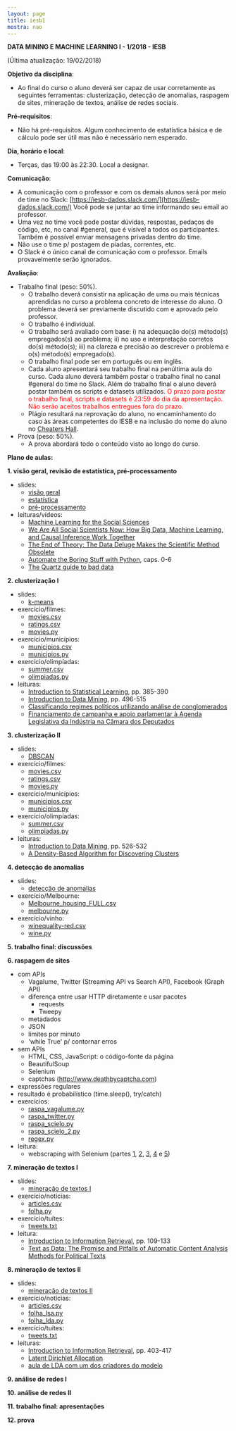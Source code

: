 ```yaml
---
layout: page
title: iesb1
mostra: nao
---
```


<strong>
DATA MINING E MACHINE LEARNING I - 1/2018 - IESB
</strong>

(Última atualização: 19/02/2018)

**Objetivo da disciplina**:

- Ao final do curso o aluno deverá ser capaz de usar corretamente as seguintes ferramentas: clusterização, detecção de anomalias, raspagem de sites, mineração de textos, análise de redes sociais.

**Pré-requisitos**:

- Não há pré-requisitos. Algum conhecimento de estatística básica e de cálculo pode ser útil mas não é necessário nem esperado.

**Dia, horário e local**:

- Terças, das 19:00 às 22:30. Local a designar.

**Comunicação**:

- A comunicação com o professor e com os demais alunos será por meio de time no Slack: [https://iesb-dados.slack.com/](https://iesb-dados.slack.com/) Você pode se juntar ao time informando seu email ao professor.
- Uma vez no time você pode postar dúvidas, respostas, pedaços de código, etc, no canal #general, que é visível a todos os participantes. Também é possível enviar mensagens privadas dentro do time.
- Não use o time p/ postagem de piadas, correntes, etc.
- O Slack é o único canal de comunicação com o professor. Emails provavelmente serão ignorados.

**Avaliação**:

- Trabalho final (peso: 50%).
    - O trabalho deverá consistir na aplicação de uma ou mais técnicas aprendidas no curso a problema concreto de interesse do aluno. O problema deverá ser previamente discutido com e aprovado pelo professor.
    - O trabalho é individual. 
    - O trabalho será avaliado com base: i) na adequação do(s) método(s) empregados(s) ao problema; ii) no uso e interpretação corretos do(s) método(s); iii) na clareza e precisão ao descrever o problema e o(s) método(s) empregado(s).
    - O trabalho final pode ser em português ou em inglês.
    - Cada aluno apresentará seu trabalho final na penúltima aula do curso. Cada aluno deverá também postar o trabalho final no canal #general do time no Slack. Além do trabalho final o aluno deverá postar também os scripts e datasets utilizados. <font color="red">O prazo para postar o trabalho final, scripts e datasets é 23:59 do dia da apresentação. Não serão aceitos trabalhos entregues fora do prazo.</font>
    - Plágio resultará na reprovação do aluno, no encaminhamento do caso às áreas competentes do IESB e na inclusão do nome do aluno no [Cheaters Hall](/teaching/cheaters_hall).
- Prova (peso: 50%).
    - A prova abordará todo o conteúdo visto ao longo do curso.

<strong>Plano de aulas:</strong>

<strong>1. visão geral, revisão de estatística, pré-processamento</strong>

- slides:
    - [visão geral](/assets/teaching/iesb/slides/overview.pdf)
    - [estatística](/assets/teaching/iesb/slides/estatistica.pdf)
    - [pré-processamento](/assets/teaching/iesb/slides/preprocessamento.pdf)
- leituras/vídeos:
    - [Machine Learning for the Social Sciences](https://www.youtube.com/watch?v=oqfKz-PP9FU)
    - [We Are All Social Scientists Now: How Big Data, Machine Learning, and Causal Inference Work Together](http://stanford.edu/~jgrimmer/bd_2.pdf)
    - [The End of Theory: The Data Deluge Makes the Scientific Method Obsolete](http://www.wired.com/2008/06/pb-theory/)
    - [Automate the Boring Stuff with Python](https://automatetheboringstuff.com/), caps. 0-6
    - [The Quartz guide to bad data](https://github.com/Quartz/bad-data-guide)

<strong>2. clusterização I</strong>

- slides:
    - [k-means](/assets/teaching/iesb/slides/kmeans.pdf)
- exercício/filmes:
    - [movies.csv](/assets/teaching/iesb/exercicios/kmeans/movies/movies.csv)
    - [ratings.csv](https://www.kaggle.com/rounakbanik/the-movies-dataset/downloads/ratings.csv)
    - [movies.py](/assets/teaching/iesb/exercicios/kmeans/movies/movies.py)
- exercício/municípios:
    - [municipios.csv](/assets/teaching/iesb/exercicios/kmeans/municipios/municipios.csv)
    - [municipios.py](/assets/teaching/iesb/exercicios/kmeans/municipios/municipios.py)
- exercício/olimpíadas:
    - [summer.csv](/assets/teaching/iesb/exercicios/kmeans/olympics/summer.csv)
    - [olimpiadas.py](/assets/teaching/iesb/exercicios/kmeans/olympics/olimpiadas.py)
- leituras:
    - [Introduction to Statistical Learning](http://www-bcf.usc.edu/~gareth/ISL/ISLR%20Sixth%20Printing.pdf), pp. 385-390
    - [Introduction to Data Mining](http://www-users.cs.umn.edu/~kumar/dmbook/ch8.pdf), pp. 496-515
    - [Classificando regimes políticos utilizando análise de conglomerados](http://www.scielo.br/scielo.php?script=sci_arttext&pid=S0104-62762012000100006)
    - [Financiamento de campanha e apoio parlamentar à Agenda Legislativa da Indústria na Câmara dos Deputados](http://www.scielo.br/scielo.php?script=sci_arttext&pid=S0104-62762015000100033)

<strong>3. clusterização II</strong>

- slides:
    - [DBSCAN](/assets/teaching/iesb/slides/dbscan.pdf)
- exercício/filmes:
    - [movies.csv](/assets/teaching/iesb/exercicios/dbscan/movies/movies.csv)
    - [ratings.csv](https://www.kaggle.com/rounakbanik/the-movies-dataset/downloads/ratings.csv)
    - [movies.py](/assets/teaching/iesb/exercicios/dbscan/movies/movies.py)
- exercício/municípios:
    - [municipios.csv](/assets/teaching/iesb/exercicios/dbscan/municipios/municipios.csv)
    - [municipios.py](/assets/teaching/iesb/exercicios/dbscan/municipios/municipios.py)
- exercício/olimpíadas:
    - [summer.csv](/assets/teaching/iesb/exercicios/dbscan/olympics/summer.csv)
    - [olimpiadas.py](/assets/teaching/iesb/exercicios/dbscan/olympics/olimpiadas.py)
- leituras:
    - [Introduction to Data Mining](http://www-users.cs.umn.edu/~kumar/dmbook/ch8.pdf), pp. 526-532    
    - [A Density-Based Algorithm for Discovering Clusters](https://www.aaai.org/Papers/KDD/1996/KDD96-037.pdf)

<strong>4. detecção de anomalias</strong>

- slides:
    - [detecção de anomalias](/assets/teaching/iesb/slides/anomalias.pdf)
- exercício/Melbourne:
    - [Melbourne_housing_FULL.csv](/assets/teaching/iesb/exercicios/anomalias/Melbourne_housing_FULL.csv)
    - [melbourne.py](/assets/teaching/iesb/exercicios/anomalias/melbourne.py)
- exercício/vinho:
    - [winequality-red.csv](/assets/teaching/iesb/exercicios/anomalias/winequality-red.csv)
    - [wine.py](/assets/teaching/iesb/exercicios/anomalias/wine.py)

<strong>5. trabalho final: discussões</strong>

<strong>6. raspagem de sites</strong>

- com APIs
    - Vagalume, Twitter (Streaming API vs Search API), Facebook (Graph API)
    - diferença entre usar HTTP diretamente e usar pacotes
        - requests
        - Tweepy
    - metadados
    - JSON
    - limites por minuto
    - 'while True' p/ contornar erros
- sem APIs
    - HTML, CSS, JavaScript: o código-fonte da página
    - BeautifulSoup
    - Selenium
    - captchas (http://www.deathbycaptcha.com)
- expressões regulares
- resultado é probabilístico (time.sleep(), try/catch)
- exercícios:
    - [raspa_vagalume.py](/assets/teaching/iesb/exercicios/raspagem/raspa_vagalume.py)
    - [raspa_twitter.py](/assets/teaching/iesb/exercicios/raspagem/raspa_twitter.py)
    - [raspa_scielo.py](/assets/teaching/iesb/exercicios/raspagem/raspa_scielo.py)
    - [raspa_scielo_2.py](/assets/teaching/iesb/exercicios/raspagem/raspa_scielo_2.py)
    - [regex.py](/assets/teaching/iesb/exercicios/raspagem/regex.py)
- leitura:
    - webscraping with Selenium (partes [1](http://thiagomarzagao.com/2013/11/12/webscraping-with-selenium-part-1/), [2](http://thiagomarzagao.com/2013/11/14/webscraping-with-selenium-part-2/), [3](http://thiagomarzagao.com/2013/11/15/webscraping-with-selenium-part-3/), [4](http://thiagomarzagao.com/2013/11/16/webscraping-with-selenium-part-4/) e [5](http://thiagomarzagao.com/2013/11/17/webscraping-with-selenium-part-5/))

<strong>7. mineração de textos I</strong>

- slides:
    - [mineração de textos I](/assets/teaching/iesb/slides/textos1.pdf)
- exercício/notícias:
    - [articles.csv](https://www.kaggle.com/marlesson/news-of-the-site-folhauol/downloads/articles.csv)
    - [folha.py](/assets/teaching/iesb/exercicios/textos/folha.py)   
- exercício/tuítes:
    - [tweets.txt](/assets/teaching/iesb/exercicios/textos/tweets.txt)
- leitura:
    - [Introduction to Information Retrieval](http://nlp.stanford.edu/IR-book/pdf/irbookonlinereading.pdf), pp. 109-133
    - [Text as Data: The Promise and Pitfalls of Automatic Content
Analysis Methods for Political Texts](http://web.stanford.edu/~jgrimmer/tad2.pdf)

<strong>8. mineração de textos II</strong>

- slides:
    - [mineração de textos II](/assets/teaching/iesb/slides/textos2.pdf)
- exercício/notícias:
    - [articles.csv](https://www.kaggle.com/marlesson/news-of-the-site-folhauol/downloads/articles.csv)
    - [folha_lsa.py](/assets/teaching/iesb/exercicios/textos/folha_lsa.py)
    - [folha_lda.py](/assets/teaching/iesb/exercicios/textos/folha_lda.py)
- exercício/tuítes:
    - [tweets.txt](/assets/teaching/iesb/exercicios/textos/tweets.txt)
- leituras:
    - [Introduction to Information Retrieval](http://nlp.stanford.edu/IR-book/pdf/irbookonlinereading.pdf), pp. 403-417
    - [Latent Dirichlet Allocation](http://www.jmlr.org/papers/volume3/blei03a/blei03a.pdf)
    - [aula de LDA com um dos criadores do modelo](https://www.youtube.com/watch?v=DDq3OVp9dNA)

<strong>9. análise de redes I</strong>

<strong>10. análise de redes II</strong>

<strong>11. trabalho final: apresentações</strong>

<strong>12. prova</strong>